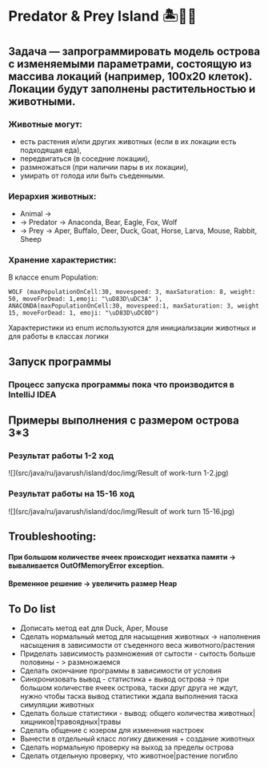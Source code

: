  # Predator & Prey Island 🏝️🐺🐑


 ## Задача — запрограммировать модель острова с изменяемыми параметрами, состоящую из массива локаций (например, 100х20 клеток). Локации будут заполнены растительностью и животными. 
 
 ### Животные могут:

* есть растения и/или других животных (если в их локации есть подходящая еда),
* передвигаться (в соседние локации),
* размножаться (при наличии пары в их локации),
* умирать от голода или быть съеденными.

 ### Иерархия животных:
 * Animal ->
 * -> Predator -> Anaconda, Bear, Eagle, Fox, Wolf
 * -> Prey     -> Aper, Buffalo, Deer, Duck, Goat, Horse, Larva, Mouse, Rabbit, Sheep

 ### Хранение характеристик:
 В классе enum Population:

 ```
WOLF (maxPopulationOnCell:30, movespeed: 3, maxSaturation: 8, weight: 50, moveForDead: 1,emoji: "\uD83D\uDC3A" ),
ANACONDA(maxPopulationOnCell:30, movespeed:1, maxSaturation: 3, weight 15, moveForDead: 1, emoji: "\uD83D\uDC0D") 
```
Характеристики из enum используются для инициализации животных и для работы в классах логики

 ## Запуск программы 
 ### Процесс запуска программы пока что производится в IntelliJ IDEA

 ## Примеры выполнения с размером острова 3*3
 ### Результат работы 1-2 ход
 ![](src/java/ru/javarush/island/doc/img/Result of work-turn 1-2.jpg)
### Результат работы на 15-16 ход
 ![](src/java/ru/javarush/island/doc/img/Result of work turn 15-16.jpg)
 

 ## Troubleshooting:
 #### При большом количестве ячеек происходит нехватка памяти -> вываливается OutOfMemoryError exception. 
 #### Временное решение -> увеличить размер Heap

 ## To Do list
* Дописать метод eat для Duck, Aper, Mouse
* Сделать нормальный метод для насыщения животных -> наполнения насыщения в зависимости от съеденного веса животного/растения
* Приделать зависимость размножения от сытости - сытость больше половины - > размножаемся
* Сделать окончание программы в зависимости от условия
* Синхронизовать вывод - статистика + вывод острова -> при большом количестве ячеек острова, таски друг друга не ждут, нужно чтобы таска вывод статистики ждала выполнения таска симуляции животных
* Сделать больше статистики - вывод: общего количества животных|хищников|травоядных|травы
* Сделать общение с юзером для изменения настроек
* Вынести в отдельный класс логику движения + создание животных
* Сделать нормальную проверку на выход за пределы острова
* Сделать отдельную проверку, что животное|растение погибло


 